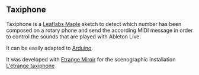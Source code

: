 ## Taxiphone

Taxiphone is a [Leaflabs Maple](http://leaflabs.com/devices/maple/) sketch to detect which number has been composed on a rotary phone and send the according MIDI message in order to control the sounds that are played with Ableton Live.

It can be easily adapted to [Arduino](http://arduino.cc).

It was developed with [Etrange Miroir](http://etrangemiroir.org) for the scenographic installation [L'étrange taxiphone](http://etrangemiroir.org/etrange_taxiphone.html)